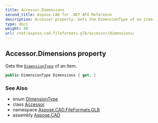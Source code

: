 ```yaml
---
title: Accessor.Dimensions
second_title: Aspose.CAD for .NET API Reference
description: Accessor property. Gets the DimensionType of an item
type: docs
weight: 40
url: /net/aspose.cad.fileformats.glb/accessor/dimensions/
---
```

## Accessor.Dimensions property

Gets the [`DimensionType`](../../dimensiontype/) of an item.

```csharp
public DimensionType Dimensions { get; }
```

### See Also

* enum [DimensionType](../../dimensiontype/)
* class [Accessor](../)
* namespace [Aspose.CAD.FileFormats.GLB](../../accessor/)
* assembly [Aspose.CAD](../../../)


